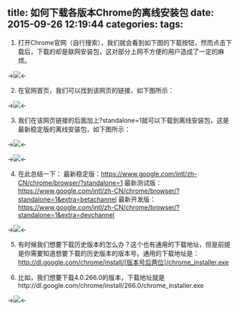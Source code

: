 title: 如何下载各版本Chrome的离线安装包
date: 2015-09-26 12:19:44
categories:
tags:
---

1. 打开Chrome官网（自行搜索），我们就会看到如下图的下载按钮，然而点击下载后，下载的却是联网安装包，这对部分上网不方便的用户造成了一定的麻烦。

->![](http://ww3.sinaimg.cn/large/74311666jw1ewmjtqhpvsj20dc03qt8u.jpg)<-

2. 在官网首页，我们可以找到该网页的链接，如下图所示：

->![](http://ww3.sinaimg.cn/large/74311666jw1ewmjvcmqjbj20ck040glv.jpg)<-

3. 我们在该网页链接的后面加上?standalone=1就可以下载到离线安装包，这是最新稳定版的离线安装包，如下图所示：

->![](http://ww3.sinaimg.cn/large/74311666jw1ewmnsvfaskj20dc03oq34.jpg)<-

->![](http://ww4.sinaimg.cn/large/74311666jw1ewmntkj9a0j20dc04p3z5.jpg)<-

4. 在此总结一下：
最新稳定版：https://www.google.com/intl/zh-CN/chrome/browser/?standalone=1
最新测试版：https://www.google.com/intl/zh-CN/chrome/browser/?standalone=1&extra=betachannel
最新开发版：https://www.google.com/intl/zh-CN/chrome/browser/?standalone=1&extra=devchannel

->![](http://ww2.sinaimg.cn/large/74311666jw1ewmnyqakouj20dc06e3zc.jpg)<-

5. 有时候我们想要下载历史版本的怎么办？这个也有通用的下载地址，但是前提是你需要知道想要下载的历史版本的版本号。通用的下载地址是：http://dl.google.com/chrome/install/[版本号后两位]/chrome_installer.exe

6. 比如，我们想要下载4.0.266.0的版本，下载地址就是http://dl.google.com/chrome/install/266.0/chrome_installer.exe

->![](http://ww2.sinaimg.cn/large/74311666jw1ewmo10vsczj20dc06emy1.jpg)<-